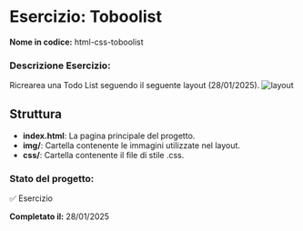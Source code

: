 # Esercizio: Toboolist
**Nome in codice:** html-css-toboolist

### Descrizione Esercizio:
Ricrearea una Todo List seguendo il seguente layout (28/01/2025).
![layout](https://github.com/user-attachments/assets/b45e2127-5b1f-4ab7-96d2-e38723a61448)

## Struttura
- **index.html**: La pagina principale del progetto.
- **img/**: Cartella contenente le immagini utilizzate nel layout.
- **css/**: Cartella contenente il file di stile .css.

### Stato del progetto:
✅ Esercizio 

**Completato il:** 28/01/2025
